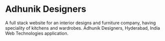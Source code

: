 # Adhunik Designers
A full stack website for an interior designs and furniture company, having speciality of kitchens and wardrobes.
 Adhunik Designers, Hyderabad, India
Web Technologies application.

